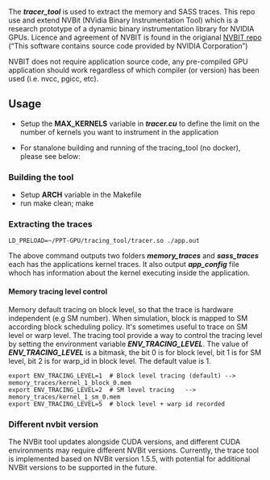 The ***tracer_tool*** is used to extract the memory and SASS traces. This repo use and extend NVBit (NVidia Binary Instrumentation Tool) which is a research prototype of a dynamic binary instrumentation library for NVIDIA GPUs. Licence and agreement of NVBIT is found in the origianal [NVBIT repo](https://github.com/NVlabs/NVBit) (“This software contains source code provided by NVIDIA
    Corporation”)

NVBIT does not require application source code, any pre-compiled GPU application should work regardless of which compiler (or version) has been used (i.e. nvcc, pgicc, etc).

## Usage

*  Setup the **MAX_KERNELS** variable in ***tracer.cu*** to define the limit on the number of kernels you want to instrument in the application 

* For stanalone building and running of the tracing_tool (no docker), please see below: 

### Building the tool

* Setup **ARCH** variable in the Makefile
* run make clean; make

### Extracting the traces

```shell
LD_PRELOAD=~/PPT-GPU/tracing_tool/tracer.so ./app.out
```

  The above command outputs two folders ***memory_traces*** and ***sass_traces*** each has the applications kernel traces. It also output ***app_config*** file whoch has information about the kernel executing inside the application. 

#### Memory tracing level control

Memory default tracing on block level, so that the trace is hardware independent (e.g SM number). When simulation, block is mapped to SM according block scheduling policy. It's sometimes useful to trace on SM level or warp level. The tracing tool provide a way to control the tracing level by setting the environment variable ***ENV_TRACING_LEVEL***. The value of ***ENV_TRACING_LEVEL*** is a bitmask, the bit 0 is for block level, bit 1 is for SM level, bit 2 is for warp_id in block level. The default value is 1.

```shell
export ENV_TRACING_LEVEL=1  # Block level tracing (default) --> memory_traces/kernel_1_block_0.mem
export ENV_TRACING_LEVEL=2  # SM level tracing   --> memory_traces/kernel_1_sm_0.mem 
export ENV_TRACING_LEVEL=5  # block level + warp id recorded
```

### Different nvbit version

The NVBit tool updates alongside CUDA versions, and different CUDA environments may require different NVBit versions. Currently, the trace tool is implemented based on NVBit version 1.5.5, with potential for additional NVBit versions to be supported in the future.
